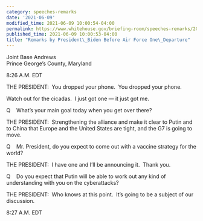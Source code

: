 ```yaml
---
category: speeches-remarks
date: '2021-06-09'
modified_time: 2021-06-09 10:00:54-04:00
permalink: https://www.whitehouse.gov/briefing-room/speeches-remarks/2021/06/09/remarks-by-president-biden-before-air-force-one-departure-3/
published_time: 2021-06-09 10:00:53-04:00
title: "Remarks by President\_Biden Before Air Force One\_Departure"
---
```

 
Joint Base Andrews  
Prince George’s County, Maryland

8:26 A.M. EDT  
  
THE PRESIDENT:  You dropped your phone.  You dropped your phone.   
  
Watch out for the cicadas.  I just got one — it just got me.  
  
Q    What’s your main goal today when you get over there?  
  
THE PRESIDENT:  Strengthening the alliance and make it clear to Putin
and to China that Europe and the United States are tight, and the G7 is
going to move.  
  
Q    Mr. President, do you expect to come out with a vaccine strategy
for the world?  
  
THE PRESIDENT:  I have one and I’ll be announcing it.  Thank you.  
  
Q    Do you expect that Putin will be able to work out any kind of
understanding with you on the cyberattacks?  
  
THE PRESIDENT:  Who knows at this point.  It’s going to be a subject of
our discussion.  
  
8:27 A.M. EDT
